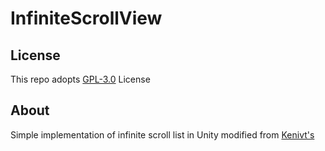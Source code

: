 # InfiniteScrollView

## License
This repo adopts [GPL-3.0](https://www.gnu.org/licenses/gpl-3.0.html) License

## About
Simple implementation of infinite scroll list in Unity modified from [Kenivt's](https://github.com/Kenivt/unity-UGUI-CyclicScrollView)